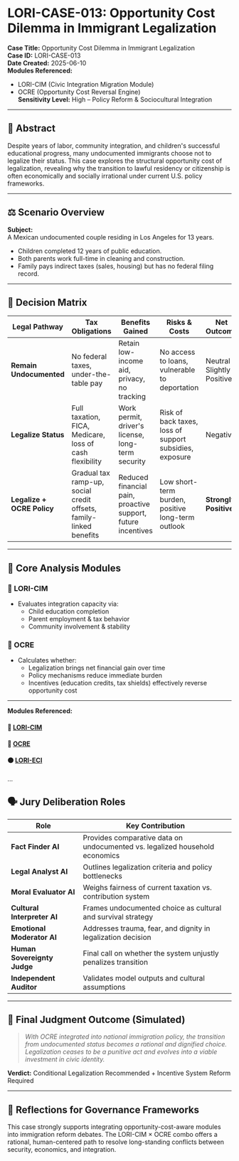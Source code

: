# LORI-CASE-013: Opportunity Cost Dilemma in Immigrant Legalization

**Case Title:** Opportunity Cost Dilemma in Immigrant Legalization  
**Case ID:** LORI-CASE-013  
**Date Created:** 2025-06-10  
**Modules Referenced:**  
- LORI-CIM (Civic Integration Migration Module)  
- OCRE (Opportunity Cost Reversal Engine)  
**Sensitivity Level:** High – Policy Reform & Sociocultural Integration  

---

## 📘 Abstract

Despite years of labor, community integration, and children's successful educational progress, many undocumented immigrants choose not to legalize their status. This case explores the structural opportunity cost of legalization, revealing why the transition to lawful residency or citizenship is often economically and socially irrational under current U.S. policy frameworks.

---

## ⚖️ Scenario Overview

**Subject:**  
A Mexican undocumented couple residing in Los Angeles for 13 years.  
- Children completed 12 years of public education.  
- Both parents work full-time in cleaning and construction.  
- Family pays indirect taxes (sales, housing) but has no federal filing record.  

---

## 🧮 Decision Matrix

| Legal Pathway | Tax Obligations | Benefits Gained | Risks & Costs | Net Outcome |
|---------------|------------------|------------------|----------------|-------------|
| **Remain Undocumented** | No federal taxes, under-the-table pay | Retain low-income aid, privacy, no tracking | No access to loans, vulnerable to deportation | Neutral / Slightly Positive |
| **Legalize Status** | Full taxation, FICA, Medicare, loss of cash flexibility | Work permit, driver's license, long-term security | Risk of back taxes, loss of support subsidies, exposure | Negative |
| **Legalize + OCRE Policy** | Gradual tax ramp-up, social credit offsets, family-linked benefits | Reduced financial pain, proactive support, future incentives | Low short-term burden, positive long-term outlook | **Strongly Positive** |

---

## 🧠 Core Analysis Modules

### 🔹 LORI-CIM
- Evaluates integration capacity via:
  - Child education completion
  - Parent employment & tax behavior
  - Community involvement & stability

### 🔸 OCRE
- Calculates whether:
  - Legalization brings net financial gain over time
  - Policy mechanisms reduce immediate burden
  - Incentives (education credits, tax shields) effectively reverse opportunity cost

---

**Modules Referenced:**

#### 🔷 [LORI-CIM](../modules/LORI-CIM.md)

#### 🔶 [OCRE](../modules/OCRE.md)

#### 🟤 [LORI-ECI](../modules/LORI-ECI.md)

...

## 🗣️ Jury Deliberation Roles

| Role | Key Contribution |
|------|------------------|
| **Fact Finder AI** | Provides comparative data on undocumented vs. legalized household economics |
| **Legal Analyst AI** | Outlines legalization criteria and policy bottlenecks |
| **Moral Evaluator AI** | Weighs fairness of current taxation vs. contribution system |
| **Cultural Interpreter AI** | Frames undocumented choice as cultural and survival strategy |
| **Emotional Moderator AI** | Addresses trauma, fear, and dignity in legalization decision |
| **Human Sovereignty Judge** | Final call on whether the system unjustly penalizes transition |
| **Independent Auditor** | Validates model outputs and cultural assumptions |

---

## 🧭 Final Judgment Outcome (Simulated)

> *With OCRE integrated into national immigration policy, the transition from undocumented status becomes a rational and dignified choice. Legalization ceases to be a punitive act and evolves into a viable investment in civic identity.*  

**Verdict:** Conditional Legalization Recommended + Incentive System Reform Required

---

## 🧩 Reflections for Governance Frameworks

This case strongly supports integrating opportunity-cost-aware modules into immigration reform debates. The LORI-CIM × OCRE combo offers a rational, human-centered path to resolve long-standing conflicts between security, economics, and integration.

